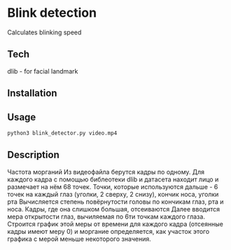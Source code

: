 # Blink detection

Calculates blinking speed

## Tech
dlib - for facial landmark

## Installation

## Usage
```sh
python3 blink_detector.py video.mp4
```

## Description

Частота морганий
Из видеофайла берутся кадры по одному.
Для каждого кадра с помощью библеотеки dlib и датасета находит лицо и размечает на нём 68 точек.
Точки, которые используются дальше - 6 точек на каждый глаз (уголки, 2 сверху, 2 снизу), кончик носа, уголки рта
Вычисляется степень повёрнутости головы по кончикам глаз, рта и носа. Кадры, где она слишком большая, отсеиваются
Далее вводится мера открытости глаз, вычиляемая по 6ти точкам каждого глаза.
Строится график этой меры от времени для каждого кадра (отсеянные кадры имеют меру 0) и моргание определяется, как участок этого графика с мерой меньше некоторого значения.
